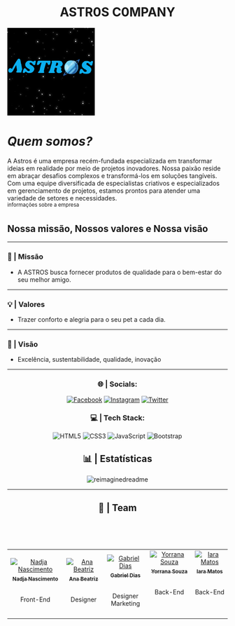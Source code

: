 <h1 align="center">ASTR0S C0MPANY</h1> 

![Company Logo](/profile/astros-logo.png)

# *Quem somos?*

 A Astros é uma empresa recém-fundada especializada em transformar ideias em realidade por meio de projetos inovadores. Nossa paixão reside em abraçar desafios complexos e transformá-los em soluções tangíveis. Com uma equipe diversificada de especialistas criativos e especializados em gerenciamento de projetos, estamos prontos para atender uma variedade de setores e necessidades.
<br>
<sup> informações sobre a empresa </sup>
## Nossa missão, Nossos valores e Nossa visão


---

### 🎯 | Missão
- A ASTROS busca fornecer produtos de qualidade para o bem-estar do seu melhor amigo.
---

### 💡 | Valores
-   Trazer conforto e alegria para o seu pet a cada dia.

---

### 👀 | Visão
- Excelência, sustentabilidade, qualidade, inovação

---

<div align="center"> 

### 🌐 | Socials:
[![Facebook](https://img.shields.io/badge/Facebook-%231877F2.svg?logo=Facebook&logoColor=white)](https://facebook.com/astr0s) [![Instagram](https://img.shields.io/badge/Instagram-%23E4405F.svg?logo=Instagram&logoColor=white)](https://instagram.com/astr0sc0mpany) [![Twitter](https://img.shields.io/badge/Twitter-%231DA1F2.svg?logo=Twitter&logoColor=white)](https://twitter.com/astroscompany) 

### 💻 | Tech Stack:
![HTML5](https://img.shields.io/badge/html5-%23E34F26.svg?style=for-the-badge&logo=html5&logoColor=white) ![CSS3](https://img.shields.io/badge/css3-%231572B6.svg?style=for-the-badge&logo=css3&logoColor=white) ![JavaScript](https://img.shields.io/badge/javascript-%23323330.svg?style=for-the-badge&logo=javascript&logoColor=%23F7DF1E) ![Bootstrap](https://img.shields.io/badge/bootstrap-%23563D7C.svg?style=for-the-badge&logo=bootstrap&logoColor=white)
  
  ## 📊 | Estatísticas 
  
</div>

<!-- Documentation: https://github.com/PressJump/reimaginedreadme-->
<div align="center">
  <img src="https://myreadme.vercel.app/api/embed/YOURUSERNAME?=G4Devels&panels=userstatistics,toprepositories,toplanguages,commitgraph" alt="reimaginedreadme"/>
</div>

<!-- Documentation: https://github.com/ryo-ma/github-profile-trophy
<div align="center">
  <img src="https://github-profile-trophy.vercel.app/?username=G4Devels&theme=darkhub&no-frame=true&no-bg=false&margin-w=4" alt="Trophy">
</div>
-->
---
<div align="center">
  
## 🏢 | Team

</div>
<table align="center">
    <tr align="center">
      <td>
        <a href="https://github.com/nadjaanasc">
          <img src="https://avatars.githubusercontent.com/u/110944046?s=400&u=ea656569e3b142c9f71cdc1f9f70d763fd1a53e9&v=4" width="100px;" alt="Nadja Nascimento"/>
          <br>
          <sub>
            <b>Nadja Nascimento</b>
          </sub>
        </a>
        <br>
        <p><br>Front-End<br></p>
      </td>
      <br>
      <td>
        <a href="https://github.com/An4Beatriz">
          <img src="https://avatars.githubusercontent.com/u/141789299?v=4" width="100px;" alt="Ana Beatriz"/>
          <br>
          <sub>
            <b>Ana Beatriz</b>
          </sub>
        </a>
        <br>
        <p><br>Designer<br></p>
      </td>
      <br>
      <td>
        <a href="https://github.com/gabrielcarvalhodias">
          <img src="https://avatars.githubusercontent.com/u/93868997?v=4" width="100px;" alt="Gabriel Dias"/>
          <br>
          <sub>
            <b>Gabriel Dias</b>
          </sub>
        </a>
        <br>
        <p><br>Designer<br>Marketing</p>
      </td>
      <td>
        <a href="https://github.com/YorranaOliveira">
          <img src="https://avatars.githubusercontent.com/u/106768765?v=4" width="100px;" alt="Yorrana Souza"/>
          <br>
          <sub>
            <b>Yorrana Souza</b>
          </sub>
        </a>
        <br>
        <p><br>Back-End<br><br><br></p>
      </td>
      <br>
      <td>
        <a href="https://github.com/iaramatosg">
          <img src="https://avatars.githubusercontent.com/u/100592676?v=4" width="100px;" alt="Iara Matos"/>
          <br>
          <sub>
            <b>Iara Matos</b>
          </sub>
        </a>
        <br>
        <p><br>Back-End<br><br><br></p>
      </td>
    </tr>
</table>


<!--

*Here are some ideas to get you started:*

🙋‍♀️ A short introduction - what is your organization all about?
👩‍💻 Useful resources - where can the community find your member, you can do mighty things with the power of [Markdown](https://docs.github.com/github/writing-on-github/getting-started-with-writing-and-formatting-on-github/basic-writing-and-formatting-syntax)
-->
